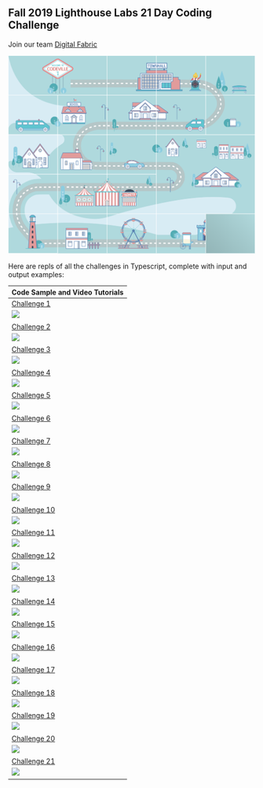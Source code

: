 ## Fall 2019 Lighthouse Labs 21 Day Coding Challenge ##

Join our team [Digital Fabric](https://coding-challenge.lighthouselabs.ca/teams/join/digital-fabric)

![](https://raw.githubusercontent.com/digitaIfabric/21daycodingchallenge/master/cover20.png)

Here are repls of all the challenges in Typescript, complete with input and output examples:

| Code Sample and Video Tutorials | 
| ------------- |
| [Challenge 1](https://repl.it/@digitalfabric/challenge1) |
| [![](https://i.ytimg.com/vi/4b825sXVejI/maxresdefault.jpg)](https://www.youtube.com/watch?v=4b825sXVejI) | 
| [Challenge 2](https://repl.it/@digitalfabric/challenge2) |
| [![](https://i.ytimg.com/vi/sjeOVVitgs4/maxresdefault.jpg)](https://www.youtube.com/watch?v=sjeOVVitgs4) |
| [Challenge 3](https://repl.it/@digitalfabric/challenge3) |
| [![](https://i.ytimg.com/vi/cdr-geKFt6Q/maxresdefault.jpg)](https://www.youtube.com/watch?v=cdr-geKFt6Q) |
| [Challenge 4](https://repl.it/@digitalfabric/challenge4) |
| [![](https://i.ytimg.com/vi/SfIPAAS290E/maxresdefault.jpg)](https://www.youtube.com/watch?v=SfIPAAS290E) |
| [Challenge 5](https://repl.it/@digitalfabric/challenge5) |
| [![](https://i.ytimg.com/vi/G6jNEJR6l_s/maxresdefault.jpg)](https://www.youtube.com/watch?v=G6jNEJR6l_s) |
| [Challenge 6](https://repl.it/@digitalfabric/challenge6) |
| [![](https://i.ytimg.com/vi/EB1146OK82w/maxresdefault.jpg)](https://www.youtube.com/watch?v=EB1146OK82w) |
| [Challenge 7](https://repl.it/@digitalfabric/challenge7) |
| [![](https://i.ytimg.com/vi/TwImdLmGvpI/maxresdefault.jpg)](https://www.youtube.com/watch?v=TwImdLmGvpI) | 
| [Challenge 8](https://repl.it/@digitalfabric/challenge8) |
| [![](https://i.ytimg.com/vi/R-mvC8NaOqY/maxresdefault.jpg)](https://www.youtube.com/watch?v=R-mvC8NaOqY) |
| [Challenge 9](https://repl.it/@digitalfabric/challenge9) |
| [![](https://i.ytimg.com/vi/7U0jYYcU43Q/maxresdefault.jpg)](https://www.youtube.com/watch?v=7U0jYYcU43Q) |
| [Challenge 10](https://repl.it/@digitalfabric/challenge10) |
| [![](https://i.ytimg.com/vi/_OHSd62QXHc/maxresdefault.jpg)](https://www.youtube.com/watch?v=_OHSd62QXHc) |
| [Challenge 11](https://repl.it/@digitalfabric/challenge11) |
| [![](https://i.ytimg.com/vi/lcn2pZMRn7s/maxresdefault.jpg)](https://www.youtube.com/watch?v=lcn2pZMRn7s) |
| [Challenge 12](https://repl.it/@digitalfabric/challenge12) |
| [![](https://i.ytimg.com/vi/5S4nUq4VSDE/maxresdefault.jpg)](https://www.youtube.com/watch?v=5S4nUq4VSDE) |
| [Challenge 13](https://repl.it/@digitalfabric/challenge13) |
| [![](https://i.ytimg.com/vi/g7wAS6NRtmU/maxresdefault.jpg)](https://www.youtube.com/watch?v=g7wAS6NRtmU) |
| [Challenge 14](https://repl.it/@digitalfabric/challenge14) |
| [![](https://i.ytimg.com/vi/Wnkv71eZ6Ug/maxresdefault.jpg)](https://www.youtube.com/watch?v=Wnkv71eZ6Ug) |
| [Challenge 15](https://repl.it/@digitalfabric/challenge15) |
| [![](https://i.ytimg.com/vi/znAyVSfiRZM/maxresdefault.jpg)](https://www.youtube.com/watch?v=znAyVSfiRZM) |
| [Challenge 16](https://repl.it/@digitalfabric/challenge16) |
| [![](https://i.ytimg.com/vi/tO-Mw2VmKik/maxresdefault.jpg)](https://www.youtube.com/watch?v=tO-Mw2VmKik) |
| [Challenge 17](https://repl.it/@digitalfabric/challenge17) |
| [![](https://i.ytimg.com/vi/WUp50EaTQU0/maxresdefault.jpg)](https://www.youtube.com/watch?v=WUp50EaTQU0) |
| [Challenge 18](https://repl.it/@digitalfabric/challenge18) |
| [![](https://i.ytimg.com/vi/V6YwVAxqA_Y/maxresdefault.jpg)](https://www.youtube.com/watch?v=V6YwVAxqA_Y) |
| [Challenge 19](https://repl.it/@digitalfabric/challenge19) |
| [![](https://i.ytimg.com/vi/5CvDZYqbvlM/maxresdefault.jpg)](https://www.youtube.com/watch?v=5CvDZYqbvlM) |
| [Challenge 20](https://repl.it/@digitalfabric/challenge20) |
| [![](https://i.ytimg.com/vi/DIome7Q_yTw/maxresdefault.jpg)](https://www.youtube.com/watch?v=DIome7Q_yTw) |
| [Challenge 21](https://repl.it/@digitalfabric/challenge21) |
| [![](https://i.ytimg.com/vi/CW5wFmTT590/maxresdefault.jpg)](https://www.youtube.com/channel/UC4ngUD24FuWRMQSgoplhsDQ) |
